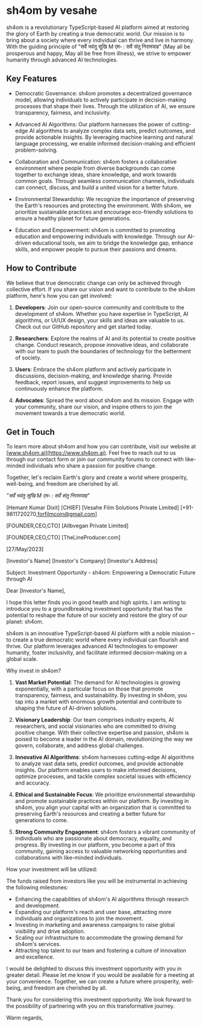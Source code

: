 # sh4om by vesahe

sh4om is a revolutionary TypeScript-based AI platform aimed at restoring the glory of Earth by creating a true democratic world. Our mission is to bring about a society where every individual can thrive and live in harmony. With the guiding principle of "सर्वे भवंतु सूखि M एम॰ : सर्वे संतु निरामयाह" (May all be prosperous and happy, May all be free from illness), we strive to empower humanity through advanced AI technologies.

## Key Features

- Democratic Governance: sh4om promotes a decentralized governance model, allowing individuals to actively participate in decision-making processes that shape their lives. Through the utilization of AI, we ensure transparency, fairness, and inclusivity.

- Advanced AI Algorithms: Our platform harnesses the power of cutting-edge AI algorithms to analyze complex data sets, predict outcomes, and provide actionable insights. By leveraging machine learning and natural language processing, we enable informed decision-making and efficient problem-solving.

- Collaboration and Communication: sh4om fosters a collaborative environment where people from diverse backgrounds can come together to exchange ideas, share knowledge, and work towards common goals. Through seamless communication channels, individuals can connect, discuss, and build a united vision for a better future.

- Environmental Stewardship: We recognize the importance of preserving the Earth's resources and protecting the environment. With sh4om, we prioritize sustainable practices and encourage eco-friendly solutions to ensure a healthy planet for future generations.

- Education and Empowerment: sh4om is committed to promoting education and empowering individuals with knowledge. Through our AI-driven educational tools, we aim to bridge the knowledge gap, enhance skills, and empower people to pursue their passions and dreams.

## How to Contribute

We believe that true democratic change can only be achieved through collective effort. If you share our vision and want to contribute to the sh4om platform, here's how you can get involved:

1. **Developers**: Join our open-source community and contribute to the development of sh4om. Whether you have expertise in TypeScript, AI algorithms, or UI/UX design, your skills and ideas are valuable to us. Check out our GitHub repository and get started today.

2. **Researchers**: Explore the realms of AI and its potential to create positive change. Conduct research, propose innovative ideas, and collaborate with our team to push the boundaries of technology for the betterment of society.

3. **Users**: Embrace the sh4om platform and actively participate in discussions, decision-making, and knowledge sharing. Provide feedback, report issues, and suggest improvements to help us continuously enhance the platform.

4. **Advocates**: Spread the word about sh4om and its mission. Engage with your community, share our vision, and inspire others to join the movement towards a true democratic world.

## Get in Touch

To learn more about sh4om and how you can contribute, visit our website at [www.sh4om.ai](https://www.sh4om.ai). Feel free to reach out to us through our contact form or join our community forums to connect with like-minded individuals who share a passion for positive change.

Together, let's reclaim Earth's glory and create a world where prosperity, well-being, and freedom are cherished by all.

_"सर्वे भवंतु सूखि M एम॰ : सर्वे संतु निरामयाह"_



[Hemant Kumar Dixit]
[CHIEF]
[Vesahe Film Solutions Private Limited]
[+91-9811720270,forfilmcoin@gmail.com]

[FOUNDER,CEO,CTO]
[Allbvegan Private Limited]

[FOUNDER,CEO,CTO]
[TheLineProducer.com]


[27/May/2023]


[Investor's Name]
[Investor's Company]
[Investor's Address]

Subject: Investment Opportunity - sh4om: Empowering a Democratic Future through AI

Dear [Investor's Name],

I hope this letter finds you in good health and high spirits. I am writing to introduce you to a groundbreaking investment opportunity that has the potential to reshape the future of our society and restore the glory of our planet: sh4om.

sh4om is an innovative TypeScript-based AI platform with a noble mission – to create a true democratic world where every individual can flourish and thrive. Our platform leverages advanced AI technologies to empower humanity, foster inclusivity, and facilitate informed decision-making on a global scale.

Why invest in sh4om?

1. **Vast Market Potential**: The demand for AI technologies is growing exponentially, with a particular focus on those that promote transparency, fairness, and sustainability. By investing in sh4om, you tap into a market with enormous growth potential and contribute to shaping the future of AI-driven solutions.

2. **Visionary Leadership**: Our team comprises industry experts, AI researchers, and social visionaries who are committed to driving positive change. With their collective expertise and passion, sh4om is poised to become a leader in the AI domain, revolutionizing the way we govern, collaborate, and address global challenges.

3. **Innovative AI Algorithms**: sh4om harnesses cutting-edge AI algorithms to analyze vast data sets, predict outcomes, and provide actionable insights. Our platform enables users to make informed decisions, optimize processes, and tackle complex societal issues with efficiency and accuracy.

4. **Ethical and Sustainable Focus**: We prioritize environmental stewardship and promote sustainable practices within our platform. By investing in sh4om, you align your capital with an organization that is committed to preserving Earth's resources and creating a better future for generations to come.

5. **Strong Community Engagement**: sh4om fosters a vibrant community of individuals who are passionate about democracy, equality, and progress. By investing in our platform, you become a part of this community, gaining access to valuable networking opportunities and collaborations with like-minded individuals.

How your investment will be utilized:

The funds raised from investors like you will be instrumental in achieving the following milestones:

- Enhancing the capabilities of sh4om's AI algorithms through research and development.
- Expanding our platform's reach and user base, attracting more individuals and organizations to join the movement.
- Investing in marketing and awareness campaigns to raise global visibility and drive adoption.
- Scaling our infrastructure to accommodate the growing demand for sh4om's services.
- Attracting top talent to our team and fostering a culture of innovation and excellence.

I would be delighted to discuss this investment opportunity with you in greater detail. Please let me know if you would be available for a meeting at your convenience. Together, we can create a future where prosperity, well-being, and freedom are cherished by all.

Thank you for considering this investment opportunity. We look forward to the possibility of partnering with you on this transformative journey.

Warm regards,

